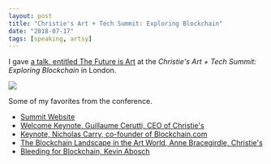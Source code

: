 ```yaml
---
layout: post
title: "Christie's Art + Tech Summit: Exploring Blockchain"
date: "2018-07-17"
tags: [speaking, artsy]
---
```

I gave [a talk, entitled The Future is Art](https://www.youtube.com/watch?v=KT-gPtK5uHY&t=4h13m20s) at the _Christie's Art + Tech Summit: Exploring Blockchain_ in London.

<a href='https://www.youtube.com/watch?v=KT-gPtK5uHY&t=4h13m20s'>![]({{site.url}}/images/posts/2018/2018-07-17-christies-art-tech-summit-exploring-blockchain/daniel-doubrovkine-speaking.png)</a>

Some of my favorites from the conference.

* [Summit Website](https://www.christies.com/exhibitions/2018/art-and-tech-summit-exploring-blockchain)
* [Welcome Keynote, Guillaume Cerutti, CEO of Christie's](https://www.youtube.com/watch?v=KT-gPtK5uHY&t=10s)
* [Keynote, Nicholas Carry, co-founder of Blockchain.com](https://www.youtube.com/watch?v=KT-gPtK5uHY&t=460s)
* [The Blockchain Landscape in the Art World, Anne Bracegirdle, Christie's](https://www.youtube.com/watch?v=KT-gPtK5uHY&t=2h43m)
* [Bleeding for Blockchain, Kevin Abosch](https://www.youtube.com/watch?v=KT-gPtK5uHY&t=6h31m35s)
